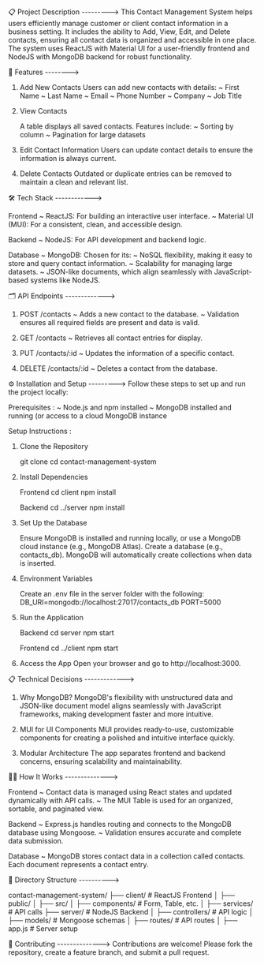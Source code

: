 📋 Project Description --------->
This Contact Management System helps users efficiently manage customer or client contact information in a business setting. It includes the ability to Add, View, Edit, and Delete contacts, ensuring all contact data is organized and accessible in one place. The system uses ReactJS with Material UI for a user-friendly frontend and NodeJS with MongoDB backend for robust functionality.

🚀 Features -------->

1. Add New Contacts
   Users can add new contacts with details:
   ~ First Name
   ~ Last Name
   ~ Email
   ~ Phone Number
   ~ Company
   ~ Job Title

2. View Contacts

   A table displays all saved contacts.
   Features include:
    ~ Sorting by column
    ~ Pagination for large datasets
   
3. Edit Contact Information
   Users can update contact details to ensure the information is always current.
   
4. Delete Contacts
   Outdated or duplicate entries can be removed to maintain a clean and relevant list.
   
🛠️ Tech Stack ------------>

   Frontend
   ~ ReactJS: For building an interactive user interface.
   ~ Material UI (MUI): For a consistent, clean, and accessible design.
   
   Backend
   ~ NodeJS: For API development and backend logic.

   Database
   ~ MongoDB: Chosen for its:
   ~ NoSQL flexibility, making it easy to store and query contact information.
   ~ Scalability for managing large datasets.
   ~ JSON-like documents, which align seamlessly with JavaScript-based systems like NodeJS.
   
🗂️ API Endpoints ------------->

1. POST /contacts
   ~ Adds a new contact to the database.
   ~ Validation ensures all required fields are present and data is valid.
   
2. GET /contacts
   ~ Retrieves all contact entries for display.

3. PUT /contacts/:id
   ~ Updates the information of a specific contact.
   
4. DELETE /contacts/:id
   ~ Deletes a contact from the database.

⚙ Installation and Setup --------->
  Follow these steps to set up and run the project locally:

Prerequisites : 
~ Node.js and npm installed
~ MongoDB installed and running (or access to a cloud MongoDB instance

Setup Instructions : 

1. Clone the Repository
   
   git clone <repository-url>
   cd contact-management-system

2. Install Dependencies

   Frontend
   cd client
   npm install

   Backend
   cd ../server
   npm install

3. Set Up the Database

   Ensure MongoDB is installed and running locally, or use a MongoDB cloud instance (e.g., MongoDB Atlas).
   Create a database (e.g., contacts_db). MongoDB will automatically create collections when data is inserted.

4. Environment Variables

   Create an .env file in the server folder with the following:
   DB_URI=mongodb://localhost:27017/contacts_db
   PORT=5000

5. Run the Application

   Backend
   cd server
   npm start

   Frontend
   cd ../client
   npm start

6. Access the App
   Open your browser and go to http://localhost:3000.

📋 Technical Decisions ------------->

1. Why MongoDB?
MongoDB's flexibility with unstructured data and JSON-like document model aligns seamlessly with JavaScript frameworks, making development faster and more intuitive.

2. MUI for UI Components
MUI provides ready-to-use, customizable components for creating a polished and intuitive interface quickly.

3. Modular Architecture
The app separates frontend and backend concerns, ensuring scalability and maintainability.

🧑‍💻 How It Works -------------->

Frontend
~ Contact data is managed using React states and updated dynamically with API calls.
~ The MUI Table is used for an organized, sortable, and paginated view.

Backend
~ Express.js handles routing and connects to the MongoDB database using Mongoose.
~ Validation ensures accurate and complete data submission.

Database
~ MongoDB stores contact data in a collection called contacts. Each document represents a contact entry.

📂 Directory Structure ---------->

contact-management-system/
├── client/          # ReactJS Frontend
│   ├── public/
│   ├── src/
│       ├── components/  # Form, Table, etc.
│       ├── services/    # API calls
├── server/          # NodeJS Backend
│   ├── controllers/    # API logic
│   ├── models/         # Mongoose schemas
│   ├── routes/         # API routes
│   ├── app.js          # Server setup


🤝 Contributing -------------->
Contributions are welcome! Please fork the repository, create a feature branch, and submit a pull request.


